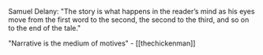 Samuel Delany: "The story is what happens in the reader’s mind as his eyes move from the first word to the second, the second to the third, and so on to the end of the tale."

"Narrative is the medium of motives" - [[thechickenman]]